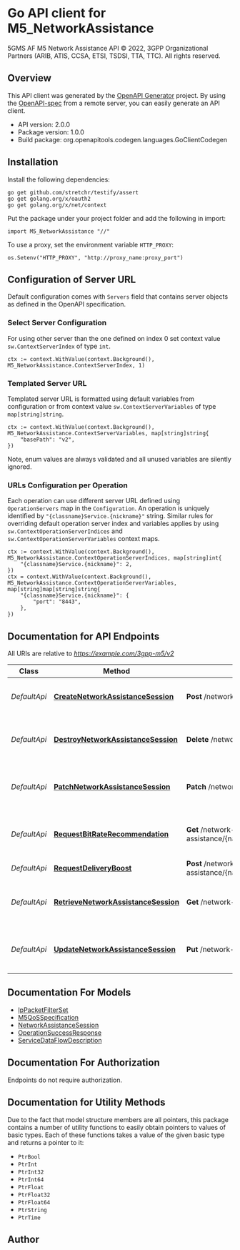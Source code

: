 # Go API client for M5_NetworkAssistance

5GMS AF M5 Network Assistance API
© 2022, 3GPP Organizational Partners (ARIB, ATIS, CCSA, ETSI, TSDSI, TTA, TTC).
All rights reserved.


## Overview
This API client was generated by the [OpenAPI Generator](https://openapi-generator.tech) project.  By using the [OpenAPI-spec](https://www.openapis.org/) from a remote server, you can easily generate an API client.

- API version: 2.0.0
- Package version: 1.0.0
- Build package: org.openapitools.codegen.languages.GoClientCodegen

## Installation

Install the following dependencies:

```shell
go get github.com/stretchr/testify/assert
go get golang.org/x/oauth2
go get golang.org/x/net/context
```

Put the package under your project folder and add the following in import:

```golang
import M5_NetworkAssistance "//"
```

To use a proxy, set the environment variable `HTTP_PROXY`:

```golang
os.Setenv("HTTP_PROXY", "http://proxy_name:proxy_port")
```

## Configuration of Server URL

Default configuration comes with `Servers` field that contains server objects as defined in the OpenAPI specification.

### Select Server Configuration

For using other server than the one defined on index 0 set context value `sw.ContextServerIndex` of type `int`.

```golang
ctx := context.WithValue(context.Background(), M5_NetworkAssistance.ContextServerIndex, 1)
```

### Templated Server URL

Templated server URL is formatted using default variables from configuration or from context value `sw.ContextServerVariables` of type `map[string]string`.

```golang
ctx := context.WithValue(context.Background(), M5_NetworkAssistance.ContextServerVariables, map[string]string{
	"basePath": "v2",
})
```

Note, enum values are always validated and all unused variables are silently ignored.

### URLs Configuration per Operation

Each operation can use different server URL defined using `OperationServers` map in the `Configuration`.
An operation is uniquely identified by `"{classname}Service.{nickname}"` string.
Similar rules for overriding default operation server index and variables applies by using `sw.ContextOperationServerIndices` and `sw.ContextOperationServerVariables` context maps.

```golang
ctx := context.WithValue(context.Background(), M5_NetworkAssistance.ContextOperationServerIndices, map[string]int{
	"{classname}Service.{nickname}": 2,
})
ctx = context.WithValue(context.Background(), M5_NetworkAssistance.ContextOperationServerVariables, map[string]map[string]string{
	"{classname}Service.{nickname}": {
		"port": "8443",
	},
})
```

## Documentation for API Endpoints

All URIs are relative to *https://example.com/3gpp-m5/v2*

Class | Method | HTTP request | Description
------------ | ------------- | ------------- | -------------
*DefaultApi* | [**CreateNetworkAssistanceSession**](docs/DefaultApi.md#createnetworkassistancesession) | **Post** /network-assistance/ | Create a new Network Assistance Session.
*DefaultApi* | [**DestroyNetworkAssistanceSession**](docs/DefaultApi.md#destroynetworkassistancesession) | **Delete** /network-assistance/{naSessionId} | Destroy an existing Network Assistance Session resource
*DefaultApi* | [**PatchNetworkAssistanceSession**](docs/DefaultApi.md#patchnetworkassistancesession) | **Patch** /network-assistance/{naSessionId} | Patch an existing Network Assistance Session resource
*DefaultApi* | [**RequestBitRateRecommendation**](docs/DefaultApi.md#requestbitraterecommendation) | **Get** /network-assistance/{naSessionId}/recommendation | Obtain a bit rate recommendation for the next recommendation window
*DefaultApi* | [**RequestDeliveryBoost**](docs/DefaultApi.md#requestdeliveryboost) | **Post** /network-assistance/{naSessionId}/boost-request | Request a delivery boost
*DefaultApi* | [**RetrieveNetworkAssistanceSession**](docs/DefaultApi.md#retrievenetworkassistancesession) | **Get** /network-assistance/{naSessionId} | Retrieve an existing Network Assistance Session resource
*DefaultApi* | [**UpdateNetworkAssistanceSession**](docs/DefaultApi.md#updatenetworkassistancesession) | **Put** /network-assistance/{naSessionId} | Update an existing Network Assistance Session resource


## Documentation For Models

 - [IpPacketFilterSet](docs/IpPacketFilterSet.md)
 - [M5QoSSpecification](docs/M5QoSSpecification.md)
 - [NetworkAssistanceSession](docs/NetworkAssistanceSession.md)
 - [OperationSuccessResponse](docs/OperationSuccessResponse.md)
 - [ServiceDataFlowDescription](docs/ServiceDataFlowDescription.md)


## Documentation For Authorization

 Endpoints do not require authorization.


## Documentation for Utility Methods

Due to the fact that model structure members are all pointers, this package contains
a number of utility functions to easily obtain pointers to values of basic types.
Each of these functions takes a value of the given basic type and returns a pointer to it:

* `PtrBool`
* `PtrInt`
* `PtrInt32`
* `PtrInt64`
* `PtrFloat`
* `PtrFloat32`
* `PtrFloat64`
* `PtrString`
* `PtrTime`

## Author



